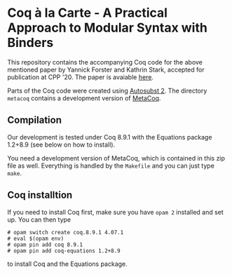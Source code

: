 # Coq à la Carte - A Practical Approach to Modular Syntax with Binders

This repository contains the accompanying Coq code for the above mentioned paper by Yannick Forster and Kathrin Stark, accepted for publication at CPP '20. The paper is avaiable [here](https://www.ps.uni-saarland.de/Publications/documents/ForsterStark_2020_Coq.pdf).

Parts of the Coq code were created using [Autosubst 2](http://ps.uni-saarland.de/extras/autosubst2). The directory `metacoq` contains a development version of [MetaCoq](https://metacoq.github.io/metacoq/).

## Compilation

Our development is tested under Coq 8.9.1 with the Equations package 1.2+8.9 (see below on how to install).

You need a development version of MetaCoq, which is contained in this zip file as well. Everything is handled by the `Makefile` and you can just type `make`.

## Coq installtion

If you need to install Coq first, make sure you have `opam 2` installed and set up. You can then type

``` shell
# opam switch create coq.8.9.1 4.07.1
# eval $(opam env)
# opam pin add coq 8.9.1
# opam pin add coq-equations 1.2+8.9
```

to install Coq and the Equations package.
